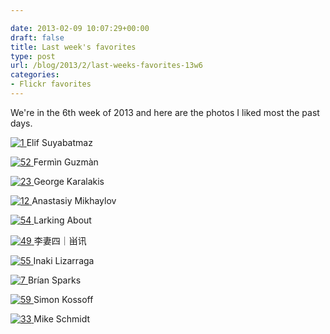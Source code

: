 ```yaml
---

date: 2013-02-09 10:07:29+00:00
draft: false
title: Last week's favorites
type: post
url: /blog/2013/2/last-weeks-favorites-13w6
categories:
- Flickr favorites
---
```


We're in the 6th week of 2013 and here are the photos I liked most the past days.

[![1](http://farm9.staticflickr.com/8220/8380491657_fc2e0dcd36_b.jpg)
](http://www.flickr.com/photos/89007829@N06/8380491657)
Elif Suyabatmaz





[![52](http://farm9.staticflickr.com/8188/8412245615_0cdb33d468_b.jpg)
](http://www.flickr.com/photos/28417541@N08/8412245615)
Fermìn Guzmàn





[![23](http://farm9.staticflickr.com/8497/8444798420_3a286316a3_b.jpg)
](http://www.flickr.com/photos/75676690@N02/8444798420)
George Karalakis





[![12](http://farm9.staticflickr.com/8353/8437894352_a0ebdfeb33_b.jpg)
](http://www.flickr.com/photos/33604401@N03/8437894352)
Anastasiy Mikhaylov





[![54](http://farm9.staticflickr.com/8212/8445196778_41ef868082_b.jpg)
](http://www.flickr.com/photos/54517877@N08/8445196778)
Larking About





[![49](http://farm5.staticflickr.com/4119/4776147523_bf2ff6a3cf_b.jpg)
](http://www.flickr.com/photos/11056849@N03/4776147523)
李妻四｜畄讯





[![55](http://farm6.staticflickr.com/5261/5574014566_8f5135d2fa_b.jpg)
](http://www.flickr.com/photos/23116548@N03/5574014566)
Inaki Lizarraga





[![7](http://farm9.staticflickr.com/8499/8434091897_469edc79b6_b.jpg)
](http://www.flickr.com/photos/18747317@N00/8434091897)
Brían Sparks





[![59](http://farm2.staticflickr.com/1269/4676479547_6f7cf1dd99_b.jpg)
](http://www.flickr.com/photos/32646810@N08/4676479547)
Simon Kossoff





[![33](http://farm9.staticflickr.com/8081/8450996084_38aae36d2c_b.jpg)
](http://www.flickr.com/photos/47711525@N04/8450996084)
Mike Schmidt
